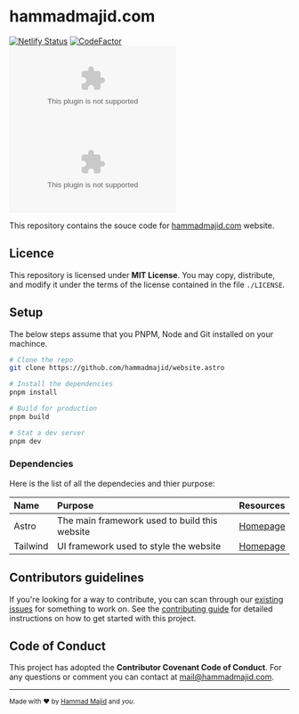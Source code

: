# hammadmajid.com

[![Netlify Status](https://api.netlify.com/api/v1/badges/0494b548-1fbc-47af-be8f-39292f79f182/deploy-status)](https://app.netlify.com/sites/hammadmajid/deploys) [![CodeFactor](https://www.codefactor.io/repository/github/hammadmajid/hammadmajid.com/badge)](https://www.codefactor.io/repository/github/hammadmajid/hammadmajid.com) ![Lines of code](https://img.shields.io/tokei/lines/github/hammadmajid/hammadmajid.com?label=Lines%20of%20code) ![GitHub commit activity](https://img.shields.io/github/commit-activity/m/hammadmajid/hammadmajid.com?color=%23ff545f&label=Commit%20activity)

This repository contains the souce code for [hammadmajid.com](https://hammadmajid.com) website.

## Licence

This repository is licensed under **MIT License**. You may copy, distribute, and modify it under the terms of the license contained in the file `./LICENSE`.

## Setup

The below steps assume that you PNPM, Node and Git installed on your machince.

```sh
# Clone the repo
git clone https://github.com/hammadmajid/website.astro

# Install the dependencies
pnpm install

# Build for production
pnpm build

# Stat a dev server
pnpm dev
```

### Dependencies

Here is the list of all the dependecies and thier purpose:

| Name | Purpose | Resources |
| :--- | :---- | :--- |
| Astro | The main framework used to build this website | [Homepage](https://astro.build) | 
| Tailwind | UI framework used to style the website | [Homepage](https://tailwind.con/) |

## Contributors guidelines

If you're looking for a way to contribute, you can scan through our [existing issues](https://github.com/hammadmajid/hammadmajid.com/issues/) for something to work on.
See the [contributing guide](./CONTRIBUTING.md) for detailed instructions on how to get started with this project.

## Code of Conduct

This project has adopted the **Contributor Covenant Code of Conduct**. For any questions or comment you can contact at [mail@hammadmajid.com](mailto:mail@hammadmajid.com).

---
<sub>Made with ❤️ by <a href="https://github.com/hammadmajid">Hammad Majid</a> and *you*.</a>
